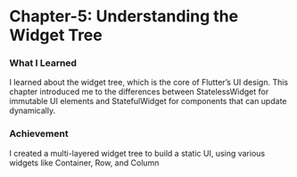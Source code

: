 # Chapter-5:  Understanding the Widget Tree
### What I Learned
I learned about the widget tree, which is the core of Flutter’s UI design. This chapter introduced me to the differences between StatelessWidget for immutable UI elements and StatefulWidget for components that can update dynamically.

### Achievement
I created a multi-layered widget tree to build a static UI, using various widgets like Container, Row, and Column
